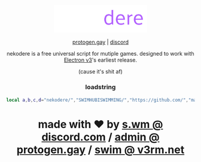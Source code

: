 <div align="center">
<p>
    <img width="250" src="https://github.com/SWIMHUBISWIMMING/nekodere/blob/main/media/logo.png?raw=true">
</p>

[protogen.gay](https://protogen.gay) |
[discord](https://protogen.gay/script)

nekodere is a free universal script for mutiple games.
designed to work with [Electron v3](https://nocap.land)'s earliest release. 

(cause it's shit af)

### loadstring
```lua
local a,b,c,d="nekodere/","SWIMHUBISWIMMING/","https://github.com/","main/main.lua";loadstring(game:HttpGet(c..b..a..d))()

```

# made with ❤ by [s.wm @ discord.com](discord://-/users/716514203137081376) / [admin @ protogen.gay](mailto:admin@protogen) / [swim @ v3rm.net](https://v3rm.net/members/swim.5416)

</div>
